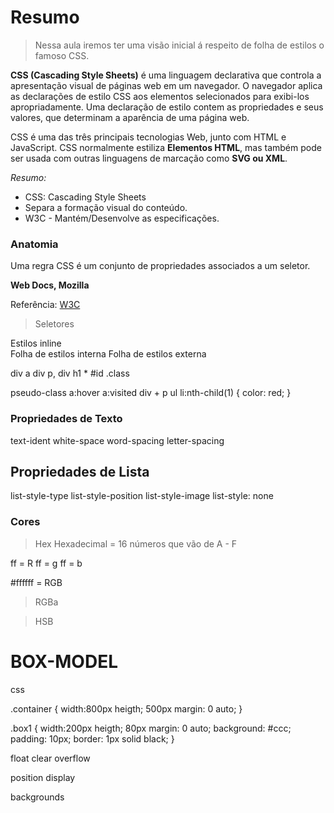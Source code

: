 # Resumo
> Nessa aula iremos ter uma visão inicial á respeito de folha de estilos o famoso CSS.

**CSS (Cascading Style Sheets)** é uma linguagem declarativa que controla a apresentação visual de páginas web em um navegador. O navegador aplica as declarações de estilo CSS aos elementos selecionados para exibi-los apropriadamente. Uma declaração de estilo contem as propriedades e seus valores, que determinam a aparência de uma página web.

CSS é uma das três principais tecnologias Web, junto com HTML e JavaScript. CSS normalmente estiliza **Elementos HTML**, mas também pode ser usada com outras linguagens de marcação como **SVG ou XML**.

*Resumo:*

 - CSS: Cascading Style Sheets
 - Separa a formação visual do conteúdo.
 - W3C - Mantém/Desenvolve as especificações.

### Anatomia
Uma regra CSS é um conjunto de propriedades associados a um seletor. 

**Web Docs, Mozilla**

Referência: [W3C](https://developer.mozilla.org/pt-BR/docs/Glossario/CSS)

> Seletores

Estilos inline  
Folha de estilos interna
Folha de estilos externa

div a
div p, div h1
* 
#id 
.class

pseudo-class
a:hover
a:visited
div + p
ul li:nth-child(1) {
  color: red;
}

### Propriedades de Texto
text-ident
white-space
word-spacing
letter-spacing

## Propriedades de Lista
list-style-type
list-style-position
list-style-image
list-style: none


### Cores


> Hex
Hexadecimal =  16 números que vão de A - F

ff = R
ff = g
ff = b

#ffffff =  RGB

> RGBa

> HSB


# BOX-MODEL

css

.container {
width:800px
heigth; 500px
margin: 0 auto;
} 


.box1 {
  width:200px
  heigth; 80px
  margin: 0 auto;
  background: #ccc;
  padding: 10px;
  border: 1px solid black;
}

float
clear
overflow

position
display


backgrounds
